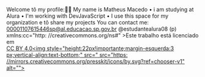  Welcome tô my profile:🤙🏼
  My name is Matheus Macedo
  • i am studying at Alura
  • I'm working with DevJavaScript
  • I use this space for my organization e tô share my projects 
  You can contact me: 
  00001107615446sp@al.educacao.sp.gov.br
  @estudantealura08 
(p) xmlns:cc="http: //creativecommons.org/ns#" >Este trabalho está licenciado em <a href="https: //creativecommons.org/licenses/by/4.0/?ref=chooser-v1" target="_blank" rel= "licença noopener noreferrer" style="display:inline-block;">CC BY 4.0<img style="height:22px!importante;margin-esquerda:3 px;vertical-align:text-bottom;" src=" src="https: //mirrors.creativecommons.org/presskit/icons/by.svg?ref=chooser-v1" alt=""></a ></p>
